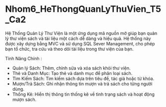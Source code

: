 # Nhom6_HeThongQuanLyThuVien_T5_Ca2
Hệ Thống Quản Lý Thư Viện là một ứng dụng mã nguồn mở giúp bạn quản lý thư viện sách và tài liệu một cách dễ dàng và hiệu quả. Hệ thống này được xây dựng bằng MVC và sử dụng SQL Sever Management, cho phép bạn tổ chức, tra cứu và theo dõi tài liệu trong thư viện của bạn.

Tính Năng Chính :
- Quản lý Sách: Thêm, chỉnh sửa và xóa sách khỏi thư viện. 
- Thẻ và Danh Mục: Tạo thẻ và danh mục để phân loại sách. 
- Tìm Kiếm Sách: Tìm kiếm sách dựa trên tiêu đề, tác giả hoặc từ khóa. 
- Mượn/Trả Sách: Ghi nhận thông tin mượn và trả sách cho từng người dùng. 
- Thống Kê: Hiển thị thông tin thống kê về tình trạng sách và hoạt động mượn sách.
